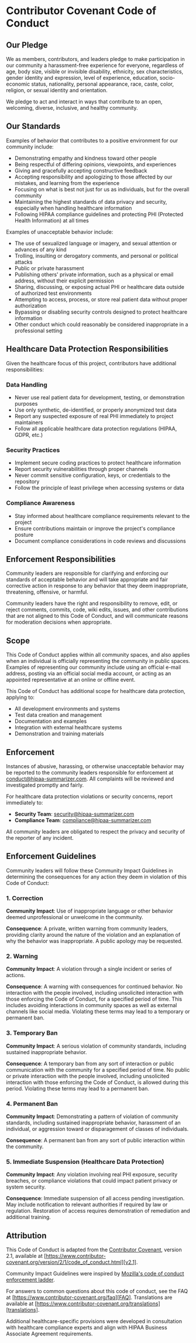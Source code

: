 # Contributor Covenant Code of Conduct

## Our Pledge

We as members, contributors, and leaders pledge to make participation in our community a harassment-free experience for everyone, regardless of age, body size, visible or invisible disability, ethnicity, sex characteristics, gender identity and expression, level of experience, education, socio-economic status, nationality, personal appearance, race, caste, color, religion, or sexual identity and orientation.

We pledge to act and interact in ways that contribute to an open, welcoming, diverse, inclusive, and healthy community.

## Our Standards

Examples of behavior that contributes to a positive environment for our community include:

* Demonstrating empathy and kindness toward other people
* Being respectful of differing opinions, viewpoints, and experiences
* Giving and gracefully accepting constructive feedback
* Accepting responsibility and apologizing to those affected by our mistakes, and learning from the experience
* Focusing on what is best not just for us as individuals, but for the overall community
* Maintaining the highest standards of data privacy and security, especially when handling healthcare information
* Following HIPAA compliance guidelines and protecting PHI (Protected Health Information) at all times

Examples of unacceptable behavior include:

* The use of sexualized language or imagery, and sexual attention or advances of any kind
* Trolling, insulting or derogatory comments, and personal or political attacks
* Public or private harassment
* Publishing others' private information, such as a physical or email address, without their explicit permission
* Sharing, discussing, or exposing actual PHI or healthcare data outside of authorized test environments
* Attempting to access, process, or store real patient data without proper authorization
* Bypassing or disabling security controls designed to protect healthcare information
* Other conduct which could reasonably be considered inappropriate in a professional setting

## Healthcare Data Protection Responsibilities

Given the healthcare focus of this project, contributors have additional responsibilities:

### Data Handling
* Never use real patient data for development, testing, or demonstration purposes
* Use only synthetic, de-identified, or properly anonymized test data
* Report any suspected exposure of real PHI immediately to project maintainers
* Follow all applicable healthcare data protection regulations (HIPAA, GDPR, etc.)

### Security Practices
* Implement secure coding practices to protect healthcare information
* Report security vulnerabilities through proper channels
* Never commit sensitive configuration, keys, or credentials to the repository
* Follow the principle of least privilege when accessing systems or data

### Compliance Awareness
* Stay informed about healthcare compliance requirements relevant to the project
* Ensure contributions maintain or improve the project's compliance posture
* Document compliance considerations in code reviews and discussions

## Enforcement Responsibilities

Community leaders are responsible for clarifying and enforcing our standards of acceptable behavior and will take appropriate and fair corrective action in response to any behavior that they deem inappropriate, threatening, offensive, or harmful.

Community leaders have the right and responsibility to remove, edit, or reject comments, commits, code, wiki edits, issues, and other contributions that are not aligned to this Code of Conduct, and will communicate reasons for moderation decisions when appropriate.

## Scope

This Code of Conduct applies within all community spaces, and also applies when an individual is officially representing the community in public spaces. Examples of representing our community include using an official e-mail address, posting via an official social media account, or acting as an appointed representative at an online or offline event.

This Code of Conduct has additional scope for healthcare data protection, applying to:
* All development environments and systems
* Test data creation and management
* Documentation and examples
* Integration with external healthcare systems
* Demonstration and training materials

## Enforcement

Instances of abusive, harassing, or otherwise unacceptable behavior may be reported to the community leaders responsible for enforcement at [conduct@hipaa-summarizer.com](mailto:conduct@hipaa-summarizer.com). All complaints will be reviewed and investigated promptly and fairly.

For healthcare data protection violations or security concerns, report immediately to:
* **Security Team**: [security@hipaa-summarizer.com](mailto:security@hipaa-summarizer.com)
* **Compliance Team**: [compliance@hipaa-summarizer.com](mailto:compliance@hipaa-summarizer.com)

All community leaders are obligated to respect the privacy and security of the reporter of any incident.

## Enforcement Guidelines

Community leaders will follow these Community Impact Guidelines in determining the consequences for any action they deem in violation of this Code of Conduct:

### 1. Correction

**Community Impact**: Use of inappropriate language or other behavior deemed unprofessional or unwelcome in the community.

**Consequence**: A private, written warning from community leaders, providing clarity around the nature of the violation and an explanation of why the behavior was inappropriate. A public apology may be requested.

### 2. Warning

**Community Impact**: A violation through a single incident or series of actions.

**Consequence**: A warning with consequences for continued behavior. No interaction with the people involved, including unsolicited interaction with those enforcing the Code of Conduct, for a specified period of time. This includes avoiding interactions in community spaces as well as external channels like social media. Violating these terms may lead to a temporary or permanent ban.

### 3. Temporary Ban

**Community Impact**: A serious violation of community standards, including sustained inappropriate behavior.

**Consequence**: A temporary ban from any sort of interaction or public communication with the community for a specified period of time. No public or private interaction with the people involved, including unsolicited interaction with those enforcing the Code of Conduct, is allowed during this period. Violating these terms may lead to a permanent ban.

### 4. Permanent Ban

**Community Impact**: Demonstrating a pattern of violation of community standards, including sustained inappropriate behavior, harassment of an individual, or aggression toward or disparagement of classes of individuals.

**Consequence**: A permanent ban from any sort of public interaction within the community.

### 5. Immediate Suspension (Healthcare Data Protection)

**Community Impact**: Any violation involving real PHI exposure, security breaches, or compliance violations that could impact patient privacy or system security.

**Consequence**: Immediate suspension of all access pending investigation. May include notification to relevant authorities if required by law or regulation. Restoration of access requires demonstration of remediation and additional training.

## Attribution

This Code of Conduct is adapted from the [Contributor Covenant][homepage], version 2.1, available at [https://www.contributor-covenant.org/version/2/1/code_of_conduct.html][v2.1].

Community Impact Guidelines were inspired by [Mozilla's code of conduct enforcement ladder][Mozilla CoC].

For answers to common questions about this code of conduct, see the FAQ at [https://www.contributor-covenant.org/faq][FAQ]. Translations are available at [https://www.contributor-covenant.org/translations][translations].

Additional healthcare-specific provisions were developed in consultation with healthcare compliance experts and align with HIPAA Business Associate Agreement requirements.

[homepage]: https://www.contributor-covenant.org
[v2.1]: https://www.contributor-covenant.org/version/2/1/code_of_conduct.html
[Mozilla CoC]: https://github.com/mozilla/diversity
[FAQ]: https://www.contributor-covenant.org/faq
[translations]: https://www.contributor-covenant.org/translations